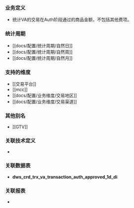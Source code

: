 ### 业务定义

* 统计VA的交易在Auth阶段通过的商品金额，不包括其他费项。
### 统计周期

* [[docs/配置/统计周期/自然日]]
* [[docs/配置/统计周期/自然周]]
* [[docs/配置/统计周期/自然月]]
### 支持的维度

* [[交易平台]]
* [[mcc]]
* [[docs/配置/业务维度/交易地区]]
* [[docs/配置/业务维度/交易渠道]]
### 其他别名

* [[GTV]]
### 关联技术定义

* 
### 关联数据表

* **dws_crd_trx_va_transaction_auth_approved_1d_di**
### 关联报表
* 